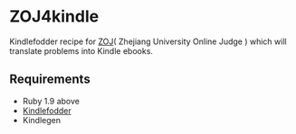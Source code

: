 ZOJ4kindle
==========

Kindlefodder recipe for [ZOJ]( Zhejiang University Online Judge ) which will
translate problems into Kindle ebooks.

[ZOJ]:http://acm.zju.edu.cn

## Requirements

* Ruby 1.9 above
* [Kindlefodder]
* Kindlegen

[Kindlefodder]:https://github.com/danchoi/kindlefodder

